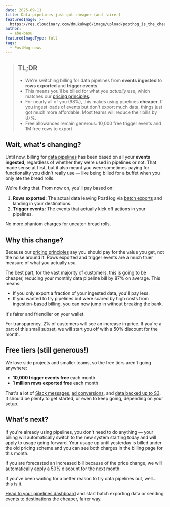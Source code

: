 ```yaml
---
date: 2025-09-11
title: Data pipelines just got cheaper (and fairer)
featuredImage: >-
  https://res.cloudinary.com/dmukukwp6/image/upload/posthog_is_the_cheapest_e77c4ea4a5.jpg
author:
  - abe-basu
featuredImageType: full
tags:
  - PostHog news
---
```


> ## TL;DR
>
> - We're switching billing for data pipelines from **events ingested** to **rows exported** and **trigger events**.
> - This means you'll be billed for what you *actually* use, which matches our [pricing principles](/handbook/engineering/feature-pricing).
> - For nearly all of you (98%), this makes using pipelines **cheaper**. If you ingest loads of events but don't export much data, things just got much more affordable. Most teams will reduce their bills by 87%.
> - Free allowances remain generous: 10,000 free trigger events and 1M free rows to export

## Wait, what's changing?

Until now, billing for [data pipelines](/docs/cdp) has been based on all your **events ingested**, regardless of whether they were used in pipelines or not. That made sense at first, but it also meant you were sometimes paying for functionality you didn't really use — like being billed for a buffet when you only ate the bread rolls.

We're fixing that. From now on, you'll pay based on:

1. **Rows exported:** The actual data leaving PostHog via [batch exports](/docs/cdp/batch-exports) and landing in your destinations.  
2. **Trigger events:** The events that actually kick off actions in your pipelines.

No more phantom charges for uneaten bread rolls.

## Why this change?

Because our [pricing principles](/handbook/engineering/feature-pricing) say you should pay for the value you get, not the noise around it. Rows exported and trigger events are a much truer measure of what you actually *use*.  

The best part, for the vast majority of customers, this is going to be cheaper, reducing your monthly data pipeline bill by 87% on average. This means:

- If you only export a fraction of your ingested data, you'll pay less.  
- If you wanted to try pipelines but were scared by high costs from ingestion-based billing, you can now jump in without breaking the bank.  

It's fairer and friendlier on your wallet.

For transparency, 2% of customers will see an increase in price. If you're a part of this small subset, we will start you off with a 50% discount for the month.

## Free tiers (still generous!)

We love side projects and smaller teams, so the free tiers aren't going anywhere:  

- **10,000 trigger events free** each month  
- **1 million rows exported free** each month  

That's a lot of [Slack messages](/docs/cdp/destinations/slack), [ad conversions](/docs/cdp/destinations/linkedin-ads), and [data backed up to S3](/docs/cdp/batch-exports/s3). It should be plenty to get started, or even to keep going, depending on your setup.

## What's next?

If you're already using pipelines, you don't need to do anything — your billing will automatically switch to the new system starting today and will apply to usage going forward. Your usage up until yesterday is billed under the old pricing scheme and you can see both charges in the billing page for this month. 

If you are forecasted an increased bill because of the price change, we will  automatically apply a 50% discount for the next month.

If you've been waiting for a better reason to try data pipelines out, well… this is it.  

[Head to your pipelines dashboard](https://us.posthog.com/pipeline/destinations) and start batch exporting data or sending events to destinations the cheaper, fairer way.